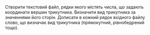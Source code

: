 Створити текстовий файл, рядки якого містять числа, що задають координати вершин трикутника.
Визначити вид трикутника за значеннями його сторін. Дописати в кожний рядок вхідного файлу слово, що
визначає вид трикутника (прямокутний, рівнобедрений тощо).